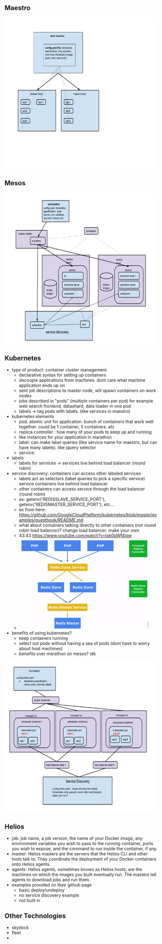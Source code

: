 ## Maestro
<img src='maestro.png' height=500></img>

## Mesos
<img src='mesos.png' height=500></img>

## Kubernetes
* type of product: container cluster management
	* declarative syntax for setting up containers
	* decouple applications from machines. dont care what machine application ends up on
	* sent job descriptions to master node, will spawn containers on work nodes
	* jobs described in "pods" (multiple containers per pod) for example web search frontend, datashard, data loader in one pod
	* labels -> tag pods with labels. (like services in maestro)
* kubernetes elements
	* pod. atomic unit for application. bunch of containers that work well together. could be 1 container, 5 containers. etc
	* replica controller : how many of your pods to keep up and running
	* like instances for your application in marathon
	* label: can make label queries (like service name for maestro, but can have many labels). like jquery selector
	* service:
* labels
	* labels for services -> services live behind load balancer (round robin)
* service discovery: containers can access other labeled services
	* labels act as selectors (label queries to pick a specific service) service containers live behind load balancer
	* other containers can access service through the load balancer (round robin)
	* ex: getenv('REDISSLAVE_SERVICE_PORT'), getenv('REDISMASTER_SERVICE_PORT'), etc...
	* ex from here: https://github.com/GoogleCloudPlatform/kubernetes/blob/master/examples/guestbook/README.md
	* what about containers talking directly to other containers (not round robin load balancer)? change load balancer. make your own
	* 43:43   https://www.youtube.com/watch?v=tsk0pWf4ipw
	* <img src='kubernetes-fig1.png' height=300></img>
* benefits of using kubernetes?
	* keep containers running
	* select out pods without having a sea of pods (dont have to worry about host machines)
	* benefits over marathon on mesos? idk

<img src='kubernetes.png' height=500></img>

## Helios
* job:  job name, a job version, the name of your Docker image, any environment variables you wish to pass to the running container, ports you wish to expose, and the command to run inside the container, if any.
* master: Helios masters are the servers that the Helios CLI and other tools talk to. They coordinate the deployment of your Docker containers onto Helios agents.
* agents: Helios agents, sometimes known as Helios hosts, are the machines on which the images you built eventually run. The masters tell agents to download jobs and run them.
* examples provided on their github page
	* basic deploy/undeploy
	* no service discovery example
	* not built in


## Other Technologies
* skydock
* fleet
* 
